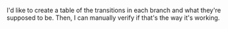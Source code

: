 I'd like to create a table of the transitions in each branch and what they're supposed to be. Then, I can manually verify if that's the way it's working.
